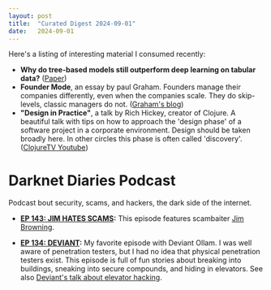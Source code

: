 ```yaml
---
layout: post
title:  "Curated Digest 2024-09-01"
date:   2024-09-01
---
```


Here's a listing of interesting material I consumed recently:

- **Why do tree-based models still outperform deep learning on tabular data?** ([Paper](https://arxiv.org/abs/2207.08815))
- **Founder Mode**, an essay by paul Graham. Founders manage their companies differently, even when the companies scale. They do skip-levels, classic managers do not. ([Graham's blog](https://paulgraham.com/foundermode.html))
- **"Design in Practice"**, a talk by Rich Hickey, creator of Clojure. A beautiful talk with tips on how to approach the 'design phase' of a software project in a corporate environment. Design should be taken broadly here. In other circles this phase is often called 'discovery'. ([ClojureTV Youtube](https://www.youtube.com/watch?v=c5QF2HjHLSE))


# Darknet Diaries Podcast

Podcast bout security, scams, and hackers, the dark side of the internet.

- **[EP 143: JIM HATES SCAMS](https://darknetdiaries.com/episode/143/):** This episode features scambaiter [Jim Browning](https://www.youtube.com/@JimBrowning/).

- **[EP 134: DEVIANT](https://darknetdiaries.com/episode/134/):** My favorite episode with Deviant Ollam. I was well aware of penetration testers, but I had no idea that physical penetration testers exist. This episode is full of fun stories about breaking into buildings, sneaking into secure compounds, and hiding in elevators. See also [Deviant's talk about elevator hacking](https://www.youtube.com/watch?v=oHf1vD5_b5I).
